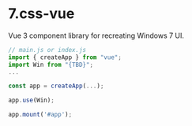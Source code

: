 # 7.css-vue

<!-- [![npm](https://img.shields.io/npm/v/win7-ui)](http://npm.im/win7-ui) -->
<!-- [![npm](https://img.shields.io/npm/dt/win7-ui)](http://npm.im/win7-ui) -->
<!-- [![npm bundle size](https://img.shields.io/bundlephobia/minzip/win7-ui)](https://bundlephobia.com/result?p=win7-ui) -->

Vue 3 component library for recreating Windows 7 UI.

<!-- ## 🚀 Quick start

```sh
npm i win7-ui
# or
yarn add win7-ui
```
-->

```js
// main.js or index.js
import { createApp } from "vue";
import Win from "{TBD}";
...

const app = createApp(...);

app.use(Win);

app.mount('#app');
```

<!-- ```html
<template>
  <win-button @click="doSomething">Hello world!</win-button>
</template>

<script>
export default {
  methods: {
    doSomething() {}
  }
}
</script>

<style>
...
</style>
```

## 📚 Documentation

_Refer to the [official site](https://win7ui.visnalize.com/)_

## 📝 Changelog

_Refer to [Releases](https://github.com/Visnalize/win7-ui/releases)_

## 📺 Showcase

- [__Win7 Simu__](https://win7simu.visnalize.com/) -->
